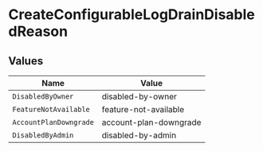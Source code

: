 # CreateConfigurableLogDrainDisabledReason


## Values

| Name                   | Value                  |
| ---------------------- | ---------------------- |
| `DisabledByOwner`      | disabled-by-owner      |
| `FeatureNotAvailable`  | feature-not-available  |
| `AccountPlanDowngrade` | account-plan-downgrade |
| `DisabledByAdmin`      | disabled-by-admin      |